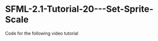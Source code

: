 SFML-2.1-Tutorial-20---Set-Sprite-Scale
=======================================

Code for the following video tutorial 
